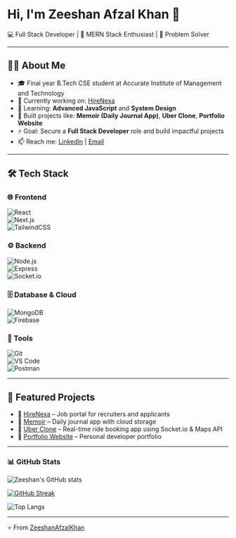 # Hi, I'm Zeeshan Afzal Khan 👋  

💻 Full Stack Developer | 🚀 MERN Stack Enthusiast | 🎯 Problem Solver  

---

## 👨‍💻 About Me  
- 🎓 Final year B.Tech CSE student at Accurate Institute of Management and Technology  
- 🔭 Currently working on: [HireNexa](https://github.com/ZeeshanAfzalKhan/HireNexa)  
- 🌱 Learning: **Advanced JavaScript** and  **System Design**
- 📂 Built projects like: **Memoir (Daily Journal App)**, **Uber Clone**, **Portfolio Website**  
- ⚡ Goal: Secure a **Full Stack Developer** role and build impactful projects  
- 📫 Reach me: [LinkedIn](https://linkedin.com/in/yourprofile) | [Email](mailto:youremail@gmail.com)  

---

## 🛠️ Tech Stack  

### 🌐 Frontend  
![React](https://img.shields.io/badge/React-20232A?style=for-the-badge&logo=react&logoColor=61DAFB)  
![Next.js](https://img.shields.io/badge/Next.js-000000?style=for-the-badge&logo=nextdotjs&logoColor=white)  
![TailwindCSS](https://img.shields.io/badge/Tailwind_CSS-38B2AC?style=for-the-badge&logo=tailwind-css&logoColor=white)  

### ⚙️ Backend  
![Node.js](https://img.shields.io/badge/Node.js-43853D?style=for-the-badge&logo=node.js&logoColor=white)  
![Express](https://img.shields.io/badge/Express.js-404D59?style=for-the-badge)  
![Socket.io](https://img.shields.io/badge/Socket.io-010101?style=for-the-badge&logo=socketdotio&logoColor=white)  

### 🗄️ Database & Cloud  
![MongoDB](https://img.shields.io/badge/MongoDB-4EA94B?style=for-the-badge&logo=mongodb&logoColor=white)  
![Firebase](https://img.shields.io/badge/Firebase-ffca28?style=for-the-badge&logo=firebase&logoColor=black)  

### 🔧 Tools  
![Git](https://img.shields.io/badge/Git-F05032?style=for-the-badge&logo=git&logoColor=white)  
![VS Code](https://img.shields.io/badge/VS%20Code-0078d7?style=for-the-badge&logo=visual-studio-code&logoColor=white)  
![Postman](https://img.shields.io/badge/Postman-FF6C37?style=for-the-badge&logo=postman&logoColor=white)  

---

## 🚀 Featured Projects  
- 📌 [HireNexa](https://github.com/ZeeshanAfzalKhan/HireNexa) – Job portal for recruiters and applicants  
- 📌 [Memoir](https://github.com/yourusername/memoir) – Daily journal app with cloud storage  
- 📌 [Uber Clone](https://github.com/yourusername/uber-clone) – Real-time ride booking app using Socket.io & Maps API  
- 📌 [Portfolio Website](https://github.com/yourusername/portfolio) – Personal developer portfolio  

---

### 📊 GitHub Stats  

![Zeeshan's GitHub stats](https://github-stats-indol.vercel.app/api?username=ZeeshanAfzalKhan&show_icons=true&theme=radical)

[![GitHub Streak](https://github-readme-streak-stats.herokuapp.com?user=ZeeshanAfzalKhan&theme=radical)](https://git.io/streak-stats)

![Top Langs](https://github-stats-indol.vercel.app/api/top-langs/?username=ZeeshanAfzalKhan&layout=compact&theme=radical)


---

⭐️ From [ZeeshanAfzalKhan](https://github.com/ZeeshanAfzalKhan)  
